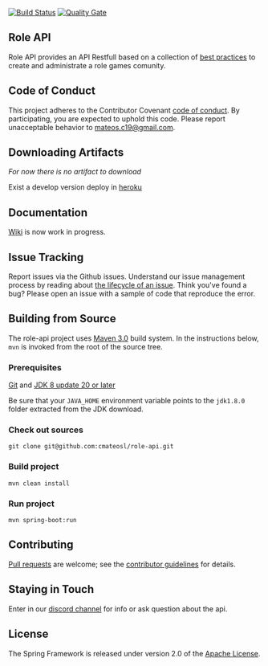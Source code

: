 [![Build Status](https://travis-ci.org/cmateosl/rol-api.svg?branch=master)](https://travis-ci.org/cmateosl/rol-api)
[![Quality Gate](http://sonarqube.com/api/badges/gate?key=es.esky:rol-api)](http://sonarqube.com/dashboard/index/es.esky:rol-api)

## Role API 

Role API provides an API Restfull based on a collection of [best practices](http://www.vinaysahni.com/best-practices-for-a-pragmatic-restful-api) to create and administrate a role games comunity.

## Code of Conduct

This project adheres to the Contributor Covenant [code of conduct](CODE_OF_CONDUCT.md). By participating, you are expected to uphold this code. Please report unacceptable behavior to mateos.c19@gmail.com.

## Downloading Artifacts

*For now there is no artifact to download*

Exist a develop version deploy in [heroku](https://rol-api.herokuapp.com/)

## Documentation

[Wiki](https://github.com/cmateosl/role-api/wiki) is now work in progress.

## Issue Tracking

Report issues via the Github issues. Understand our issue management process by reading about [the lifecycle of an issue](). Think you've found a bug? Please open an issue with a sample of code that reproduce the error.

## Building from Source

The role-api project uses [Maven 3.0](https://maven.apache.org/) build system. In the instructions below, `mvn` is invoked from the root of the source tree.

### Prerequisites

[Git](https://git-scm.com/) and [JDK 8 update 20 or later](http://www.oracle.com/technetwork/java/javase/downloads/jdk8-downloads-2133151.html)

Be sure that your `JAVA_HOME` environment variable points to the `jdk1.8.0` folder extracted from the JDK download.

### Check out sources

`git clone git@github.com:cmateosl/role-api.git`

### Build project

`mvn clean install`

### Run project

`mvn spring-boot:run`

## Contributing

[Pull requests](https://help.github.com/categories/collaborating-with-issues-and-pull-requests/) are welcome; see the [contributor guidelines](CONTRIBUTING.md) for details.

## Staying in Touch

Enter in our [discord channel](https://discord.gg/CtnYDJr) for info or ask question about the api.

## License

The Spring Framework is released under version 2.0 of the [Apache License](http://www.apache.org/licenses/LICENSE-2.0).
